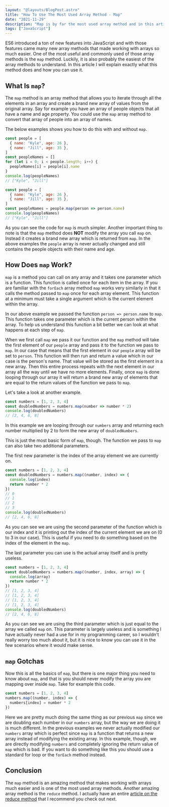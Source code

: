 ```yaml
---
layout: "@layouts/BlogPost.astro"
title: "How To Use The Most Used Array Method - Map"
date: "2021-11-29"
description: "Map is by far the most used array method and in this article I will explain exactly what it does and why it is so useful."
tags: ["JavaScript"]
---
```


ES6 introduced a ton of new features into JavaScript and with those features came many new array methods that made working with arrays so much easier. One of the most useful and commonly used of those array methods is the `map` method. Luckily, it is also probably the easiest of the array methods to understand. In this article I will explain exactly what this method does and how you can use it.

## What Is `map`?

The `map` method is an array method that allows you to iterate through all the elements in an array and create a brand new array of values from the original array. Say for example you have an array of people objects that all have a name and age property. You could use the `map` array method to convert that array of people into an array of names.

The below examples shows you how to do this with and without `map`.

```js
const people = [
  { name: "Kyle", age: 26 },
  { name: "Jill", age: 35 },
]
const peopleNames = []
for (let i = 0; i < people.length; i++) {
  peopleNames[i] = people[i].name
}
console.log(peopleNames)
// ["Kyle", "Jill"]
```

```js
const people = [
  { name: "Kyle", age: 26 },
  { name: "Jill", age: 35 },
]
const peopleNames = people.map(person => person.name)
console.log(peopleNames)
// ["Kyle", "Jill"]
```

As you can see the code for `map` is much simpler. Another important thing to note is that the `map` method does **NOT** modify the array you call `map` on. Instead it creates a brand new array which is returned from `map`. In the above examples the `people` array is never actually changed and still contains the people objects with their name and age.

## How Does `map` Work?

`map` is a method you can call on any array and it takes one parameter which is a function. This function is called once for each item in the array. If you are familiar with the `forEach` array method `map` works very similarly in that it calls the method passed to `map` once for each array element. This function at a minimum must take a single argument which is the current element within the array.

In our above example we passed the function `person => person.name` to `map`. This function takes one parameter which is the current person within the array. To help us understand this function a bit better we can look at what happens at each step of `map`.

When we first call `map` we pass it our function and the `map` method will take the first element of our `people` array and pass it to the function we pass to `map`. In our case that means that the first element in our `people` array will be set to `person`. This function will then run and return a value which in our case is the person's name. That value will be stored as the first element in a new array. Then this entire process repeats with the next element in our array all the way until we have no more elements. Finally, once `map` is done looping through our array it will return a brand new array of elements that are equal to the return values of the function we pass to `map`.

Let's take a look at another example.

```js
const numbers = [1, 2, 3, 4]
const doubledNumbers = numbers.map(number => number * 2)
console.log(doubledNumbers)
// [2, 4, 6, 8]
```

In this example we are looping through our `numbers` array and returning each number multiplied by 2 to form the new array of `doubledNumbers`.

This is just the most basic form of `map`, though. The function we pass to `map` can also take two additional parameters.

The first new parameter is the index of the array element we are currently on.

```js
const numbers = [1, 2, 3, 4]
const doubledNumbers = numbers.map((number, index) => {
  console.log(index)
  return number * 2
})
// 0
// 1
// 2
// 3
console.log(doubledNumbers)
// [2, 4, 6, 8]
```

As you can see we are using the second parameter of the function which is our index and it is printing out the index of the current element we are on (0 to 3 in our case). This is useful if you need to do something based on the index of the element in the `map`.

The last parameter you can use is the actual array itself and is pretty useless.

```js
const numbers = [1, 2, 3, 4]
const doubledNumbers = numbers.map((number, index, array) => {
  console.log(array)
  return number * 2
})
// [1, 2, 3, 4]
// [1, 2, 3, 4]
// [1, 2, 3, 4]
// [1, 2, 3, 4]
console.log(doubledNumbers)
// [2, 4, 6, 8]
```

As you can see we are using the third parameter which is just equal to the array we called `map` on. This parameter is largely useless and is something I have actually never had a use for in my programming career, so I wouldn't really worry too much about it, but it is nice to know you can use it in the few scenarios where it would make sense.

## `map` Gotchas

Now this is all the basics of `map`, but there is one major thing you need to know about `map`, and that is you should never modify the array you are mapping over inside `map`. Take for example this code.

```js
const numbers = [1, 2, 3, 4]
numbers.map((number, index) => {
  numbers[index] = number * 2
})
```

Here we are pretty much doing the same thing as our previous `map` since we are doubling each number in our `numbers` array, but the way we are doing it is much different. In the previous examples we never actually modified our `numbers` array which is perfect since `map` is a function that returns a new array instead of modifying the existing array. In this example, though, we are directly modifying `numbers` and completely ignoring the return value of `map` which is bad. If you want to do something like this you should use a standard for loop or the `forEach` method instead.

## Conclusion

The `map` method is an amazing method that makes working with arrays much easier and is one of the most used array methods. Another amazing array method is the `reduce` method. I actually have an entire [article on the reduce method](/2021-05/reduce) that I recommend you check out next.
